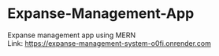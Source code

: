 # Expanse-Management-App
Expanse management app using MERN
<br>
Link: https://expanse-management-system-o0fi.onrender.com
